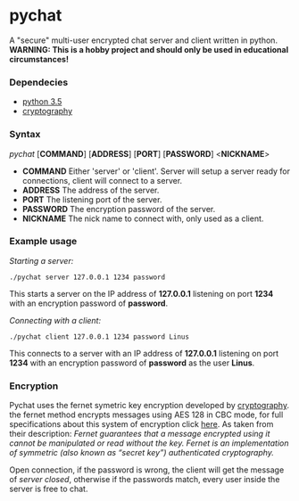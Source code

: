 # pychat
A "secure" multi-user encrypted chat server and client written in python.
**WARNING: This is a hobby project and should only be used in educational circumstances!**

### Dependecies
* [python 3.5](https://www.python.org/download/releases/)
* [cryptography](https://cryptography.io/en/latest/)

### Syntax
*pychat* [**COMMAND**] [**ADDRESS**] [**PORT**] [**PASSWORD**] <**NICKNAME**>
* **COMMAND** Either 'server' or 'client'. Server will setup a server ready for connections, client will connect to a server.
* **ADDRESS** The address of the server.
* **PORT** The listening port of the server.
* **PASSWORD** The encryption password of the server.
* **NICKNAME** The nick name to connect with, only used as a client.

### Example usage
*Starting a server:*
```
./pychat server 127.0.0.1 1234 password 
```
This starts a server on the IP address of **127.0.0.1** listening on port **1234** with an encryption password of **password**.

*Connecting with a client:*
```
./pychat client 127.0.0.1 1234 password Linus
```
This connects to a server with an IP address of **127.0.0.1** listening on port **1234** with an encryption password of **password** as the user **Linus**.

### Encryption
Pychat uses the fernet symetric key encryption developed by [cryptography](https://cryptography.io/en/latest/fernet/#fernet-symmetric-encryption). the fernet method encrypts messages using AES 128 in CBC mode, for full specifications about this system of encryption click [here](https://github.com/fernet/spec/blob/master/Spec.md). As taken from their description: *Fernet guarantees that a message encrypted using it cannot be manipulated or read without the key. Fernet is an implementation of symmetric (also known as “secret key”) authenticated cryptography.*

Open connection, if the password is wrong, the client will get the message of *server closed*, otherwise if the passwords match, every user inside the server is free to chat.
